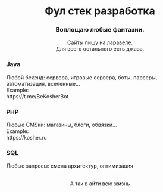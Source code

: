 <h1 align="center">Фул стек разработка</h1>

<h3 align="center">Воплощаю любые фантазии.</h3>
<p align=center>Сайты пишу на ларавеле. <br>
  Для всего остального есть джава. <br>
</p>

<h3>Java</h3>
  Любой бекенд: сервера, игровые сервера, боты, парсеры, автоматизация, вселенные... <br>
  Example: <br>
    https://t.me/BeKosherBot


<h3>PHP</h3>
  Любые CMSки: магазины, блоги, обвязки... <br>
  Example: <br>
  https://kosher.ru


<h3>SQL</h3>
  Любые запросы: смена архитектур, оптимизация <br><br>
  
 <p align=center>А так в айти всю жизнь
</p>
